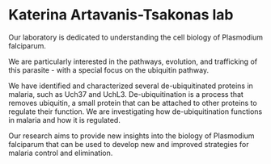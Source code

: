 # Katerina Artavanis-Tsakonas lab
Our laboratory is dedicated to understanding the cell biology of Plasmodium falciparum.

We are particularly interested in the pathways, evolution, and trafficking of this parasite - with a special focus on the ubiquitin pathway.

We have identified and characterized several de-ubiquitinated proteins in malaria, such as Uch37 and UchL3. De-ubiquitination is a process that removes ubiquitin, a small protein that can be attached to other proteins to regulate their function. We are investigating how de-ubiquitination functions in malaria and how it is regulated.

Our research aims to provide new insights into the biology of Plasmodium falciparum that can be used to develop new and improved strategies for malaria control and elimination.
